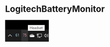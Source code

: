 # LogitechBatteryMonitor
![Alt Text](https://github.com/robinferm/LogitechBatteryMonitor/blob/master/img.png)
